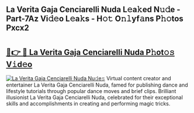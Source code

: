 ## La Verita Gaja Cenciarelli Nuda L𝚎a𝚔ed N𝚞𝚍e - Part-7Az Vi𝚍𝚎o L𝚎a𝚔s - H𝚘𝚝 O𝚗𝚕yf𝚊ns P𝚑𝚘tos Pxcx2

# <h2><a href="http://kf39ag2.oniu.top/?m=La+Verita+Gaja+Cenciarelli+Nuda">🔗👉 🔴 La Verita Gaja Cenciarelli Nuda P𝚑ot𝚘𝚜 V𝚒d𝚎o</a></h2>

[![La Verita Gaja Cenciarelli Nuda Nu𝚍e𝚜](https://i.imgur.com/0qMVB7G.gif)](http://kf39ag2.oniu.top/?m=La+Verita+Gaja+Cenciarelli+Nuda)
Virtual content creator and entertainer La Verita Gaja Cenciarelli Nuda, famed for publishing dance and lifestyle tutorials through popular dance moves and brief clips. Brilliant illusionist La Verita Gaja Cenciarelli Nuda, celebrated for their exceptional skills and accomplishments in creating and performing magic tricks.  

